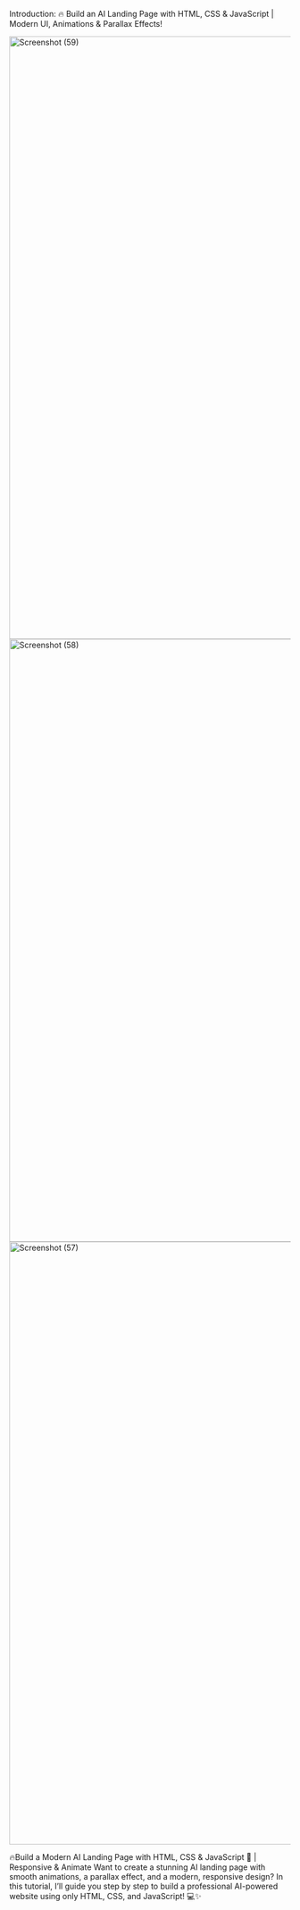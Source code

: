  Introduction: 
🔥 Build an AI Landing Page with HTML, CSS & JavaScript | Modern UI, Animations & Parallax Effects!



<img width="1920" height="1080" alt="Screenshot (59)" src="https://github.com/user-attachments/assets/3c7bea04-5054-4e76-8443-d7bd51fa1427" />
<img width="1920" height="1080" alt="Screenshot (58)" src="https://github.com/user-attachments/assets/d04073af-530c-4468-bd84-6f3d3358c265" />
<img width="1920" height="1080" alt="Screenshot (57)" src="https://github.com/user-attachments/assets/c87addb4-2a37-428e-aa79-1dac531befd4" />



 🔥Build a Modern AI Landing Page with HTML, CSS & JavaScript 🚀 | Responsive & Animate   Want to create a stunning AI landing page with smooth animations, a parallax effect, and a modern, responsive design? In this tutorial, I’ll guide you step by step to build a professional AI-powered website using only HTML, CSS, and JavaScript! 💻✨
